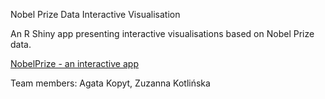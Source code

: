 Nobel Prize Data Interactive Visualisation 

An R Shiny app presenting interactive visualisations based on Nobel Prize data. 

[NobelPrize - an interactive app](https://zuzannakotlinska.shinyapps.io/aplikacja/)

Team members: Agata Kopyt, Zuzanna Kotlińska
